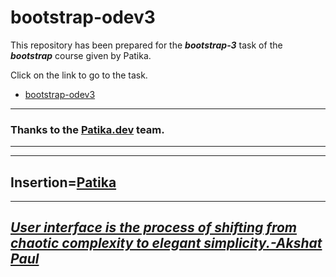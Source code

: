 # bootstrap-odev3
This repository has been prepared for the ***bootstrap-3*** task of the ***bootstrap*** course given by Patika.

Click on the link to go to the task.
* [bootstrap-odev3](https://github.com/agitcelik21/bootstrap-odev3/blob/main/index.html)


---
### **Thanks to the [Patika.dev](https://app.patika.dev/) team.**
---
---
Insertion=[**Patika**](https://app.patika.dev/)
---
---
## ***[User interface is the process of shifting from chaotic complexity to elegant simplicity.-Akshat Paul](https://github.com/akshatpaul)*** ##

